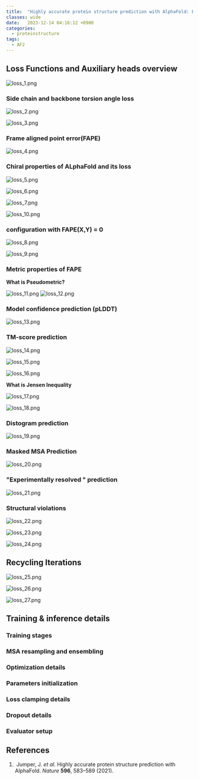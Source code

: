 ```yaml
---
title:  "Highly accurate protein structure prediction with AlphaFold: Loss Function"
classes: wide
date:   2023-12-14 04:16:12 +0900
categories: 
  - proteinstructure
tags:
  - AF2
---
```


## Loss Functions and Auxiliary heads overview

![loss_1.png](https://jasonkim8652.github.io/assets/images/AF2_loss_1.png)

### Side chain and backbone torsion angle loss

![loss_2.png](https://jasonkim8652.github.io/assets/images/AF2_loss_2.png)

![loss_3.png](https://jasonkim8652.github.io/assets/images/AF2_loss_3.png)

### Frame aligned point error(FAPE)

![loss_4.png](https://jasonkim8652.github.io/assets/images/AF2_loss_4.png)

### Chiral properties of ALphaFold and its loss

![loss_5.png](https://jasonkim8652.github.io/assets/images/AF2_loss_5.png)

![loss_6.png](https://jasonkim8652.github.io/assets/images/AF2_loss_6.png)

![loss_7.png](https://jasonkim8652.github.io/assets/images/AF2_loss_7.png)

![loss_10.png](https://jasonkim8652.github.io/assets/images/AF2_loss_10.png)

### configuration with FAPE(X,Y) = 0

![loss_8.png](https://jasonkim8652.github.io/assets/images/AF2_loss_8.png)

![loss_9.png](https://jasonkim8652.github.io/assets/images/AF2_loss_9.png)

### Metric properties of FAPE

**What is Pseudometric?**



![loss_11.png](https://jasonkim8652.github.io/assets/images/AF2_loss_11.png)
![loss_12.png](https://jasonkim8652.github.io/assets/images/AF2_loss_12.png)

### Model confidence prediction (pLDDT)

![loss_13.png](https://jasonkim8652.github.io/assets/images/AF2_loss_13.png)

### TM-score prediction

![loss_14.png](https://jasonkim8652.github.io/assets/images/AF2_loss_14.png)

![loss_15.png](https://jasonkim8652.github.io/assets/images/AF2_loss_15.png)

![loss_16.png](https://jasonkim8652.github.io/assets/images/AF2_loss_16.png)

**What is Jensen Inequality** 

![loss_17.png](https://jasonkim8652.github.io/assets/images/AF2_loss_17.png)

![loss_18.png](https://jasonkim8652.github.io/assets/images/AF2_loss_18.png)

### Distogram prediction

![loss_19.png](https://jasonkim8652.github.io/assets/images/AF2_loss_19.png)

### Masked MSA Prediction

![loss_20.png](https://jasonkim8652.github.io/assets/images/AF2_loss_20.png)

### "Experimentally resolved " prediction 

![loss_21.png](https://jasonkim8652.github.io/assets/images/AF2_loss_21.png)

### Structural violations

![loss_22.png](https://jasonkim8652.github.io/assets/images/AF2_loss_22.png)

![loss_23.png](https://jasonkim8652.github.io/assets/images/AF2_loss_23.png)

![loss_24.png](https://jasonkim8652.github.io/assets/images/AF2_loss_24.png)

## Recycling Iterations

![loss_25.png](https://jasonkim8652.github.io/assets/images/AF2_loss_25.png)

![loss_26.png](https://jasonkim8652.github.io/assets/images/AF2_loss_26.png)

![loss_27.png](https://jasonkim8652.github.io/assets/images/AF2_loss_27.png)

## Training & inference details

### Training stages

### MSA resampling and ensembling

### Optimization details

### Parameters initialization

### Loss clamping details

### Dropout details

### Evaluator setup





## References

1. ​    Jumper, J. *et al.* Highly accurate protein structure prediction with AlphaFold. *Nature* **596**, 583–589 (2021).  
